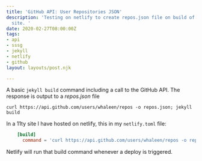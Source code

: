 ```yaml
---
title: 'GitHub API: User Repositories JSON'
description: 'Testing on netlify to create repos.json file on build of any static
  site. '
date: 2020-02-27T08:00:00Z
tags:
- api
- sssg
- jekyll
- netlify
- github
layout: layouts/post.njk

---
```

A basic `jekyll build` command including a call to the GitHub API. The response is output to a _repos.json_ file

``` shell
curl https://api.github.com/users/whaleen/repos -o repos.json; jekyll build
```


In a 11ty site I have hosted on netlify, this in my `netlify.toml` file:

``` toml
    [build]
      command = 'curl https://api.github.com/users/whaleen/repos -o repos.json; jekyll build'
```      

Netlify will run that build command whenever a deploy is triggered.
